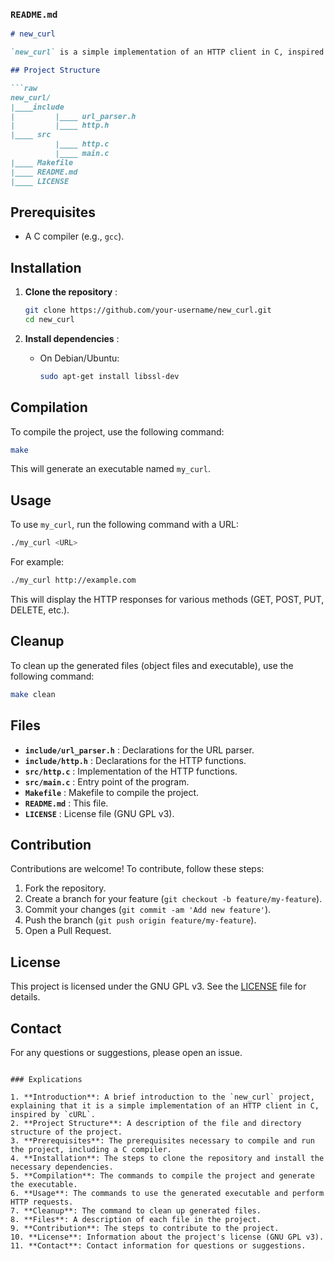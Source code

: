### `README.md`

```markdown
# new_curl

`new_curl` is a simple implementation of an HTTP client in C, inspired by `cURL`. This project allows you to perform basic HTTP requests (GET, POST, PUT, DELETE, etc.) and handle HTTP responses. It also includes basic support for FTP, TELNET, and SSH requests.

## Project Structure

```raw
new_curl/
|____include
|         |____ url_parser.h
|         |____ http.h
|____ src
          |____ http.c
          |____ main.c
|____ Makefile
|____ README.md
|____ LICENSE
```

## Prerequisites

- A C compiler (e.g., `gcc`).

## Installation

1. **Clone the repository** :
   ```sh
   git clone https://github.com/your-username/new_curl.git
   cd new_curl
   ```

2. **Install dependencies** :
   - On Debian/Ubuntu:
     ```sh
     sudo apt-get install libssl-dev
     ```

## Compilation

To compile the project, use the following command:

```sh
make
```

This will generate an executable named `my_curl`.

## Usage

To use `my_curl`, run the following command with a URL:

```sh
./my_curl <URL>
```

For example:

```sh
./my_curl http://example.com
```

This will display the HTTP responses for various methods (GET, POST, PUT, DELETE, etc.).

## Cleanup

To clean up the generated files (object files and executable), use the following command:

```sh
make clean
```

## Files

- **`include/url_parser.h`** : Declarations for the URL parser.
- **`include/http.h`** : Declarations for the HTTP functions.
- **`src/http.c`** : Implementation of the HTTP functions.
- **`src/main.c`** : Entry point of the program.
- **`Makefile`** : Makefile to compile the project.
- **`README.md`** : This file.
- **`LICENSE`** : License file (GNU GPL v3).

## Contribution

Contributions are welcome! To contribute, follow these steps:

1. Fork the repository.
2. Create a branch for your feature (`git checkout -b feature/my-feature`).
3. Commit your changes (`git commit -am 'Add new feature'`).
4. Push the branch (`git push origin feature/my-feature`).
5. Open a Pull Request.

## License

This project is licensed under the GNU GPL v3. See the [LICENSE](LICENSE) file for details.

## Contact

For any questions or suggestions, please open an issue.
```

### Explications

1. **Introduction**: A brief introduction to the `new_curl` project, explaining that it is a simple implementation of an HTTP client in C, inspired by `cURL`.
2. **Project Structure**: A description of the file and directory structure of the project.
3. **Prerequisites**: The prerequisites necessary to compile and run the project, including a C compiler.
4. **Installation**: The steps to clone the repository and install the necessary dependencies.
5. **Compilation**: The commands to compile the project and generate the executable.
6. **Usage**: The commands to use the generated executable and perform HTTP requests.
7. **Cleanup**: The command to clean up generated files.
8. **Files**: A description of each file in the project.
9. **Contribution**: The steps to contribute to the project.
10. **License**: Information about the project's license (GNU GPL v3).
11. **Contact**: Contact information for questions or suggestions.
